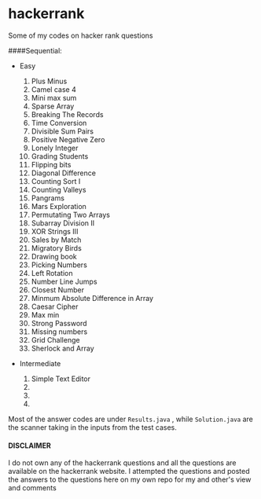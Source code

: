 # hackerrank
Some of my codes on hacker rank questions

####Sequential:
-  Easy
      1) Plus Minus
      2) Camel case 4
      3) Mini max sum
      4) Sparse Array
      5) Breaking The Records
      6) Time Conversion
      7) Divisible Sum Pairs
      8) Positive Negative Zero
      9) Lonely Integer
      10) Grading Students
      11) Flipping bits
      12) Diagonal Difference
      13) Counting Sort I
      14) Counting Valleys
      15) Pangrams
      16) Mars Exploration
      17) Permutating Two Arrays
      18) Subarray Division II
      19) XOR Strings III
      20) Sales by Match
      21) Migratory Birds
      22) Drawing book
      23) Picking Numbers
      24) Left Rotation
      25) Number Line Jumps
      26) Closest Number
      27) Minmum Absolute Difference in Array
      28) Caesar Cipher
      29) Max min
      30) Strong Password
      31) Missing numbers
      32) Grid Challenge
      33) Sherlock and Array

-  Intermediate
      1) Simple Text Editor
      2) 
      3) 
      4) 


Most of the answer codes are under ```Results.java``` , while ```Solution.java``` are the scanner taking in the inputs from the test cases.

#### DISCLAIMER
I do not own any of the hackerrank questions and all the questions are available on the hackerrank website. I attempted the questions and posted the answers to the questions here on my own repo for my and other's view and comments

